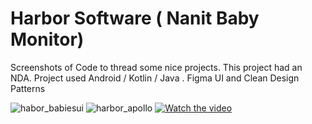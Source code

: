 # Harbor Software ( Nanit Baby Monitor)
Screenshots of Code to thread some nice projects. This project had an NDA.  Project used Android / Kotlin / Java . Figma UI and Clean Design Patterns

![habor_babiesui](https://github.com/TheFenixfx/codeBrag/assets/5826165/6f1fefa1-a394-40eb-8bf3-50567e3169dd)
![harbor_apollo](https://github.com/TheFenixfx/codeBrag/assets/5826165/ceb9be51-5305-4a5e-8ea0-bcbe14baa261)
[![Watch the video](https://img.youtube.com/vi/N4xDMmpqt1U/hqdefault.jpg)](https://www.youtube.com/embed/N4xDMmpqt1U)

